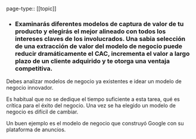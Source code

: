 page-type:: [[topic]]
- ### Examinarás diferentes modelos de captura de valor de tu producto y elegirás el mejor alineado con todos los intereses claves de los involucrados. Una sabia selección de una extracción de valor del modelo de negocio puede reducir dramáticamente el CAC, incrementa el valor a largo plazo de un cliente adquirido y te otorga una ventaja competitiva.

Debes analizar modelos de negocio ya existentes e idear un modelo de negocio innovador.

Es habitual que no se dedique el tiempo suficiente a esta tarea, qué es crítica para el éxito del negocio. Una vez se ha elegido un modelo de negocio es difícil de cambiar.

Un buen ejemplo es el modelo de negocio que construyó Google con su plataforma de anuncios.


